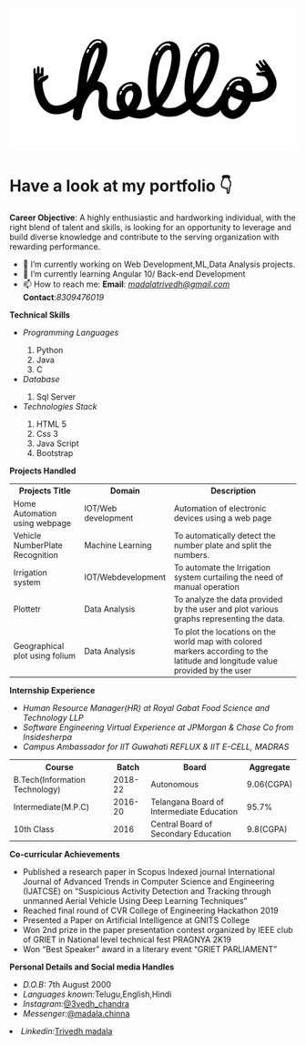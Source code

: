 ![intro logo image](https://github.com/madalatrivedh20/madalatrivedh20/blob/master/90ee8c7d852e53327dbde9fc252cf023.gif)
# Have a look at my portfolio :point_down:

**Career Objective**: A highly enthusiastic and hardworking individual, with the right blend of talent and skills, is looking for an opportunity to leverage and build diverse knowledge and contribute to the serving organization with rewarding performance.

- 🔭 I’m currently working on Web Development,ML,Data Analysis projects.
- 🌱 I’m currently learning Angular 10/ Back-end Development
- 📫 How to reach me: **Email**: *madalatrivedh@gmail.com* **Contact**:*8309476019*

**Technical Skills**
<ul>
  <li><i>Programming Languages</i></li>
  <ol><li>Python</li><li>Java</li><li>C</li></ol>
  <li><i>Database</i></li>
  <ol><li>Sql Server</li></ol>
  <li><i>Technologies Stack</i></li>
  <ol><li>HTML 5</li><li>Css 3</li><li>Java Script</li><li>Bootstrap</li></ol>
  </ul>

**Projects Handled**

<table style="width:100%">
  <tr>
    <th>Projects Title</th>
    <th>Domain</th> 
    <th>Description</th>
  </tr>
  <tr>
    <td>Home Automation using webpage</td>
    <td>IOT/Web development </td>
    <td>Automation of electronic devices using a web page</td>
  </tr>
  <tr>
    <td>Vehicle NumberPlate Recognition</td>
    <td>Machine Learning</td>
    <td>To automatically detect the number plate and split the numbers.</td>
  </tr>
  <tr>
    <td>Irrigation system</td>
    <td>IOT/Webdevelopment</td>
    <td>To automate the Irrigation system curtailing the need of manual operation</td>
  </tr>
   <tr>
    <td>Plottetr</td>
    <td>Data Analysis</td>
    <td>To analyze the data provided by the user and plot various graphs representing the data.</td>
  </tr>
   <tr>
    <td>Geographical plot using folium</td>
    <td>Data Analysis</td>
    <td>To plot the locations on the world map with colored markers according to the latitude and longitude value provided by the user</td>
  </tr>
</table>

  
 **Internship Experience**
<ul><li><i>Human Resource Manager(HR) at Royal Gabat Food Science and Technology LLP</i></li>
  <li><i>Software Engineering Virtual Experience at JPMorgan & Chase Co from Insidesherpa</i></li> 
  <li><i>Campus Ambassador for IIT Guwahati REFLUX & IIT E-CELL, MADRAS</i></li>
  </ul>
  
  <table style="width:100%">
  <tr>
    <th>Course</th>
    <th>Batch</th> 
    <th>Board</th>
    <th>Aggregate</th>
  </tr>
  <tr>
    <td>B.Tech(Information Technology)</td>
    <td>2018-22</td>
    <td>Autonomous</td>
    <td>9.06(CGPA)</td>
  </tr>
   <tr>
    <td>Intermediate(M.P.C)</td>
    <td>2016-20</td>
    <td>Telangana Board of Intermediate Education</td>
    <td>95.7%</td>
  </tr>
   <tr>
    <td>10th Class</td>
    <td>2016</td>
    <td>Central Board of Secondary Education</td>
    <td>9.8(CGPA)</td>
  </tr>
  </table>
  
  **Co-curricular Achievements**
  <ul><li>Published a research paper in Scopus Indexed journal International Journal of Advanced Trends in Computer Science and Engineering (IJATCSE) on “Suspicious Activity Detection and Tracking through unmanned Aerial Vehicle Using Deep Learning Techniques”</li>
  <li>Reached final round of CVR College of Engineering Hackathon 2019 </li>
  <li>Presented a Paper on Artificial Intelligence at GNITS College</li>
  <li>Won 2nd prize in the paper presentation contest organized by IEEE club of GRIET in National level technical fest PRAGNYA 2K19</li>
  <li>Won “Best Speaker” award in a  literary event “GRIET PARLIAMENT”</li></ul>
  
  **Personal Details and Social media Handles**
  <ul><li><i>D.O.B:</i> 7th August 2000</li>
  <li><i>Languages known:</i>Telugu,English,Hindi</li>
  <li><i>Instagram:</i><a href="https://instagram.com/3vedh_chandra?igshid=gbvikovxzhqj">@3vedh_chandra</a></li>
  <li><i>Messenger:</i><a href="https://m.me/madala.chinna.5">@madala.chinna</a></li></ul>
  <li><i>Linkedin:</i><a href="https://www.linkedin.com/in/trivedh-madala-311a31183">Trivedh madala</a></li></ul>
